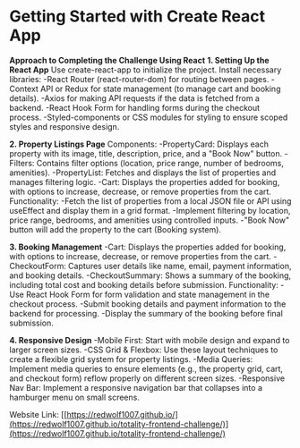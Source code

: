 # Getting Started with Create React App

**Approach to Completing the Challenge Using React**
**1. Setting Up the React App**
Use create-react-app to initialize the project.
Install necessary libraries:
-React Router (react-router-dom) for routing between pages.
-Context API or Redux for state management (to manage cart and booking details).
-Axios for making API requests if the data is fetched from a backend.
-React Hook Form for handling forms during the checkout process.
-Styled-components or CSS modules for styling to ensure scoped styles and responsive design.

**2. Property Listings Page**
Components:
-PropertyCard: Displays each property with its image, title, description, price, and a "Book Now" button.
-Filters: Contains filter options (location, price range, number of bedrooms, amenities).
-PropertyList: Fetches and displays the list of properties and manages filtering logic.
-Cart: Displays the properties added for booking, with options to increase, decrease, or remove properties from the cart.
Functionality:
-Fetch the list of properties from a local JSON file or API using useEffect and display them in a grid format.
-Implement filtering by location, price range, bedrooms, and amenities using controlled inputs.
-"Book Now" button will add the property to the cart (Booking system).

**3. Booking Management**
-Cart: Displays the properties added for booking, with options to increase, decrease, or remove properties from the cart.
-CheckoutForm: Captures user details like name, email, payment information, and booking details.
-CheckoutSummary: Shows a summary of the booking, including total cost and booking details before submission.
Functionality:
-Use React Hook Form for form validation and state management in the checkout process.
-Submit booking details and payment information to the backend for processing.
-Display the summary of the booking before final submission.

**4. Responsive Design**
-Mobile First: Start with mobile design and expand to larger screen sizes.
-CSS Grid & Flexbox: Use these layout techniques to create a flexible grid system for property listings.
-Media Queries: Implement media queries to ensure elements (e.g., the property grid, cart, and checkout form) reflow properly on different screen sizes.
-Responsive Nav Bar: Implement a responsive navigation bar that collapses into a hamburger menu on small screens.

Website Link: [[https://redwolf1007.github.io/](https://redwolf1007.github.io/totality-frontend-challenge/)](https://redwolf1007.github.io/totality-frontend-challenge/)

